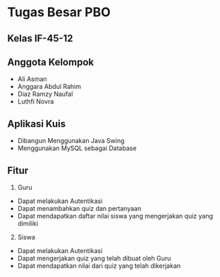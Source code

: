 # Tugas Besar PBO

## Kelas IF-45-12

## Anggota Kelompok
- Ali Asman
- Anggara Abdul Rahim
- Diaz Ramzy Naufal
- Luthfi Novra
 

## Aplikasi Kuis

- Dibangun Menggunakan Java Swing
- Menggunakan MySQL sebagai Database

## Fitur

1. Guru
- Dapat melakukan Autentikasi
- Dapat menambahkan quiz dan pertanyaan
- Dapat mendapatkan daftar nilai siswa yang mengerjakan quiz yang dimiliki

2. Siswa
- Dapat melakukan Autentikasi
- Dapat mengerjakan quiz yang telah dibuat oleh Guru
- Dapat mendapatkan nilai dari quiz yang telah dikerjakan
